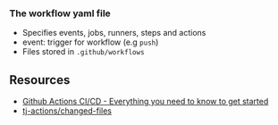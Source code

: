 ### The workflow yaml file
- Specifies events, jobs, runners, steps and actions
- event: trigger for workflow (e.g `push`)
- Files stored in `.github/workflows`

## Resources
- [Github Actions CI/CD - Everything you need to know to get started](https://youtu.be/mFFXuXjVgkU)
- [tj-actions/changed-files](https://github.com/tj-actions/changed-files)